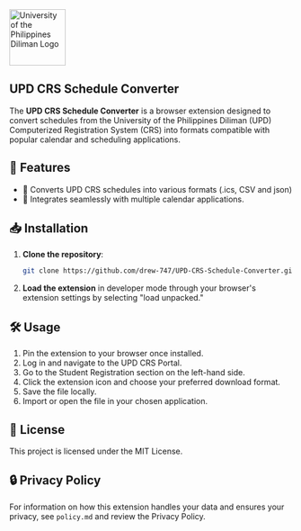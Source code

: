 <img src="https://seeklogo.com/images/U/university-of-the-philippines-diliman-upd-logo-65770383FD-seeklogo.com.png" alt="University of the Philippines Diliman Logo" width="100" height="100">

## UPD CRS Schedule Converter
The **UPD CRS Schedule Converter** is a browser extension designed to convert schedules from the University of the Philippines Diliman (UPD) Computerized Registration System (CRS) into formats compatible with popular calendar and scheduling applications.

## 🚀 Features
- 🔄 Converts UPD CRS schedules into various formats (.ics, CSV and json)
- 📅 Integrates seamlessly with multiple calendar applications.

## 📥 Installation
1. **Clone the repository**:
    ```bash
    git clone https://github.com/drew-747/UPD-CRS-Schedule-Converter.git
    ```
2. **Load the extension** in developer mode through your browser's extension settings by selecting "load unpacked."

## 🛠️ Usage
1. Pin the extension to your browser once installed.
2. Log in and navigate to the UPD CRS Portal.
3. Go to the Student Registration section on the left-hand side.
4. Click the extension icon and choose your preferred download format.
5. Save the file locally.
6. Import or open the file in your chosen application.

## 📜 License
This project is licensed under the MIT License. 

## 🔒 Privacy Policy
For information on how this extension handles your data and ensures your privacy, see `policy.md` and review the  Privacy Policy.
